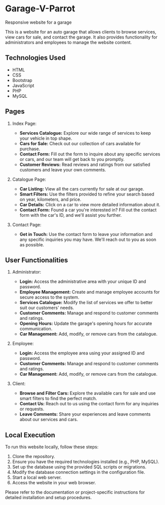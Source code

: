 # Garage-V-Parrot
Responsive website for a garage

This is a website for an auto garage that allows clients to browse services, view cars for sale, and contact the garage. It also provides functionality for administrators and employees to manage the website content.

## Technologies Used

- HTML
- CSS
- Bootstrap
- JavaScript
- PHP
- MySQL

## Pages

1. Index Page:
   - **Services Catalogue:** Explore our wide range of services to keep your vehicle in top shape.
   - **Cars for Sale:** Check out our collection of cars available for purchase.
   - **Contact Form:** Fill out the form to inquire about any specific services or cars, and our team will get back to you promptly.
   - **Customer Reviews:** Read reviews and ratings from our satisfied customers and leave your own comments.

2. Catalogue Page:
   - **Car Listing:** View all the cars currently for sale at our garage.
   - **Smart Filters:** Use the filters provided to refine your search based on year, kilometers, and price.
   - **Car Details:** Click on a car to view more detailed information about it.
   - **Contact Form:** Found a car you're interested in? Fill out the contact form with the car's ID, and we'll assist you further.

3. Contact Page:
   - **Get in Touch:** Use the contact form to leave your information and any specific inquiries you may have. We'll reach out to you as soon as possible.

## User Functionalities

1. Administrator:
   - **Login:** Access the administrative area with your unique ID and password.
   - **Employee Management:** Create and manage employee accounts for secure access to the system.
   - **Services Catalogue:** Modify the list of services we offer to better suit our customers' needs.
   - **Customer Comments:** Manage and respond to customer comments and ratings.
   - **Opening Hours:** Update the garage's opening hours for accurate communication.
   - **Car Management:** Add, modify, or remove cars from the catalogue.

2. Employee:
   - **Login:** Access the employee area using your assigned ID and password.
   - **Customer Comments:** Manage and respond to customer comments and ratings.
   - **Car Management:** Add, modify, or remove cars from the catalogue.

3. Client:
   - **Browse and Filter Cars:** Explore the available cars for sale and use smart filters to find the perfect match.
   - **Contact Us:** Reach out to us using the contact form for any inquiries or requests.
   - **Leave Comments:** Share your experiences and leave comments about our services and cars.

## Local Execution

To run this website locally, follow these steps:

1. Clone the repository.
2. Ensure you have the required technologies installed (e.g., PHP, MySQL).
3. Set up the database using the provided SQL scripts or migrations.
4. Modify the database connection settings in the configuration file.
5. Start a local web server.
6. Access the website in your web browser.

Please refer to the documentation or project-specific instructions for detailed installation and setup procedures.


